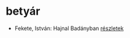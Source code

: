 # betyár

- Fekete, István: Hajnal Badányban [részletek](_details/Fekete%2C%20Istv%C3%A1n.md#id_729)